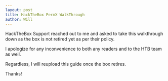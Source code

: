 ```yaml
---
layout: post
title: HackTheBox PermX WalkThrough
author: Will
---
```


HackTheBox Support reached out to me and asked to take this walkthrough down as the box is not retired yet as per their policy. 

I apologize for any inconvenience to both any readers and to the HTB team as well.

Regardless, I will reupload this guide once the box retires. 

Thanks!
